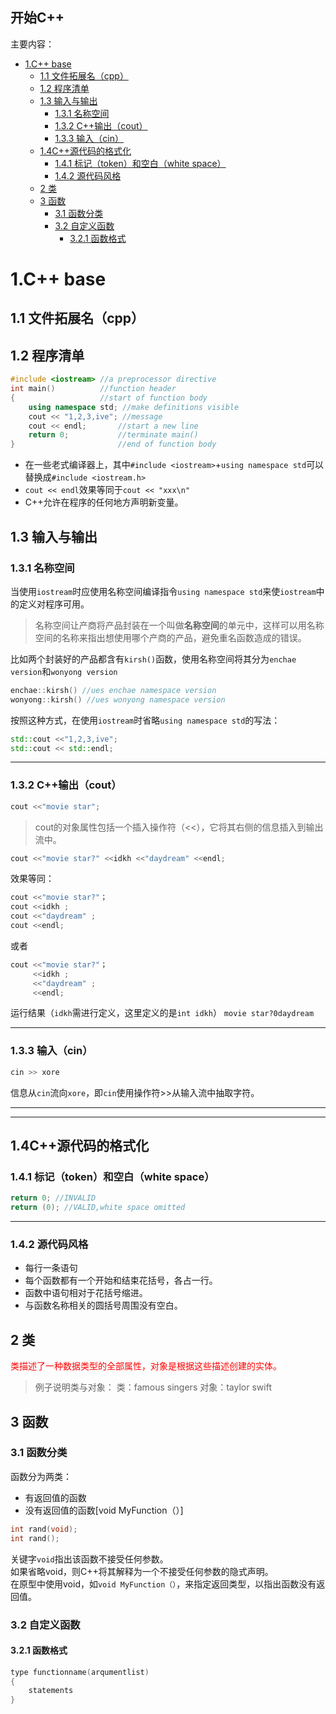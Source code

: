 ## 开始C++
主要内容：
- [1.C++ base](#1c-base)
  - [1.1 文件拓展名（cpp）](#11-文件拓展名cpp)
  - [1.2 程序清单](#12-程序清单)
  - [1.3 输入与输出](#13-输入与输出)
    - [1.3.1 名称空间](#131-名称空间)
    - [1.3.2 C++输出（cout）](#132-c输出cout)
    - [1.3.3 输入（cin）](#133-输入cin)
  - [1.4C++源代码的格式化](#14c源代码的格式化)
    - [1.4.1 标记（token）和空白（white space）](#141-标记token和空白white-space)
    - [1.4.2 源代码风格](#142-源代码风格)
  - [2 类](#2-类)
  - [3 函数](#3-函数)
    - [3.1 函数分类](#31-函数分类)
    - [3.2 自定义函数](#32-自定义函数)
      - [3.2.1 函数格式](#321-函数格式)
  


# 1.C++ base

## 1.1 文件拓展名（cpp）

## 1.2 程序清单
```C++
#include <iostream> //a preprocessor directive
int main()          //function header
{                   //start of function body
    using namespace std; //make definitions visible
    cout << "1,2,3,ive"; //message
    cout << endl;       //start a new line    
    return 0;           //terminate main()
}                       //end of function body
```
- 在一些老式编译器上，其中`#include <iostream>`+`using namespace std`可以替换成`#include <iostream.h>`
- `cout << endl`效果等同于`cout << "xxx\n" `
- C++允许在程序的任何地方声明新变量。



## 1.3 输入与输出

### 1.3.1 名称空间

当使用`iostream`时应使用名称空间编译指令`using namespace std`来使`iostream`中的定义对程序可用。

>名称空间让产商将产品封装在一个叫做**名称空间**的单元中，这样可以用名称空间的名称来指出想使用哪个产商的产品，避免重名函数造成的错误。


比如两个封装好的产品都含有`kirsh()`函数，使用名称空间将其分为`enchae version`和`wonyong version`

```C++
enchae::kirsh() //ues enchae namespace version
wonyong::kirsh() //ues wonyong namespace version
```
按照这种方式，在使用`iostream`时省略`using namespace std`的写法：
```C++
std::cout <<"1,2,3,ive";
std::cout << std::endl;
```
----

### 1.3.2 C++输出（cout）

```C++
cout <<"movie star";
```

>cout的对象属性包括一个插入操作符（<<），它将其右侧的信息插入到输出流中。

```C++
cout <<"movie star?" <<idkh <<"daydream" <<endl;
```

效果等同：
```C++
cout <<"movie star?"； 
cout <<idkh ;
cout <<"daydream" ;
cout <<endl;
```

或者
```C++
cout <<"movie star?"； 
     <<idkh ;
     <<"daydream" ;
     <<endl;
```

运行结果（`idkh`需进行定义，这里定义的是`int idkh`）
`movie star?0daydream`


----

### 1.3.3 输入（cin）

```C++
cin >> xore
```

信息从`cin`流向`xore`，即`cin`使用操作符>>从输入流中抽取字符。


---
---


## 1.4C++源代码的格式化
### 1.4.1 标记（token）和空白（white space）

```C++
return 0; //INVALID 
return (0); //VALID,white space omitted
```

---

### 1.4.2 源代码风格
- 每行一条语句
- 每个函数都有一个开始和结束花括号，各占一行。
- 函数中语句相对于花括号缩进。
- 与函数名称相关的圆括号周围没有空白。


## 2 类

<font color=red>类描述了一种数据类型的全部属性，对象是根据这些描述创建的实体。</font>


>例子说明类与对象：
类：famous singers
对象：taylor swift

## 3 函数

### 3.1 函数分类
函数分为两类：
- 有返回值的函数
- 没有返回值的函数[void MyFunction（）]

```C++
int rand(void);
int rand();
```

关键字`void`指出该函数不接受任何参数。<br>如果省略void，则C++将其解释为一个不接受任何参数的隐式声明。<br>在原型中使用void，如`void MyFunction（）`，来指定返回类型，以指出函数没有返回值。


### 3.2 自定义函数

#### 3.2.1 函数格式
```C++
type functionname(arqumentlist)
{
    statements
}
```

